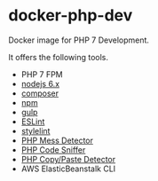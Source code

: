 # docker-php-dev

Docker image for PHP 7 Development.

It offers the following tools.

* PHP 7 FPM
* [nodejs 6.x](https://nodejs.org)
* [composer](https://getcomposer.org)
* [npm](https://www.npmjs.com)
* [gulp](http://gulpjs.com)
* [ESLint](http://eslint.org)
* [stylelint](https://stylelint.io)
* [PHP Mess Detector](https://phpmd.org)
* [PHP Code Sniffer](https://github.com/squizlabs/PHP_CodeSniffer)
* [PHP Copy/Paste Detector](https://github.com/sebastianbergmann/phpcpd)
* AWS ElasticBeanstalk CLI
